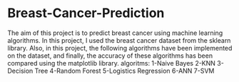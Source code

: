 # Breast-Cancer-Prediction
The aim of this project is to predict breast cancer using machine learning algorithms. In this project, I used the breast cancer dataset from the sklearn library. Also, in this project, the following algorithms have been implemented on the dataset, and finally, the accuracy of these algorithms has been compared using the matplotlib library.
algoritms:
1-Naive Bayes
2-KNN
3-Decision Tree
4-Random Forest
5-Logistics Regression
6-ANN
7-SVM
